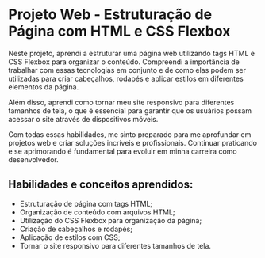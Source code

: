 # Projeto Web - Estruturação de Página com HTML e CSS Flexbox

Neste projeto, aprendi a estruturar uma página web utilizando tags HTML e CSS Flexbox para organizar o conteúdo. Compreendi a importância de trabalhar com essas tecnologias em conjunto e de como elas podem ser utilizadas para criar cabeçalhos, rodapés e aplicar estilos em diferentes elementos da página.

Além disso, aprendi como tornar meu site responsivo para diferentes tamanhos de tela, o que é essencial para garantir que os usuários possam acessar o site através de dispositivos móveis.

Com todas essas habilidades, me sinto preparado para me aprofundar em projetos web e criar soluções incríveis e profissionais. Continuar praticando e se aprimorando é fundamental para evoluir em minha carreira como desenvolvedor.

## Habilidades e conceitos aprendidos:

- Estruturação de página com tags HTML;
- Organização de conteúdo com arquivos HTML;
- Utilização do CSS Flexbox para organização da página;
- Criação de cabeçalhos e rodapés;
- Aplicação de estilos com CSS;
- Tornar o site responsivo para diferentes tamanhos de tela.
